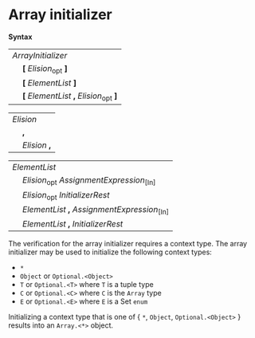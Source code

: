 # Array initializer

**Syntax**

<table>
    <tr>
        <td colspan="2"><i>ArrayInitializer</i></td>
    </tr>
    <tr>
        <td>&nbsp;</td><td><b>[</b> <i>Elision</i><sub>opt</sub> <b>]</b></td>
    </tr>
    <tr>
        <td>&nbsp;</td><td><b>[</b> <i>ElementList</i> <b>]</b></td>
    </tr>
    <tr>
        <td>&nbsp;</td><td><b>[</b> <i>ElementList</i> <b>,</b> <i>Elision</i><sub>opt</sub> <b>]</b></td>
    </tr>
</table>

<table>
    <tr>
        <td colspan="2"><i>Elision</i></td>
    </tr>
    <tr>
        <td>&nbsp;</td><td><b>,</b></td>
    </tr>
    <tr>
        <td>&nbsp;</td><td><i>Elision</i> <b>,</b></td>
    </tr>
</table>

<table>
    <tr>
        <td colspan="2"><i>ElementList</i></td>
    </tr>
    <tr>
        <td>&nbsp;</td><td><i>Elision</i><sub>opt</sub> <i>AssignmentExpression</i><sub>[In]</sub></td>
    </tr>
    <tr>
        <td>&nbsp;</td><td><i>Elision</i><sub>opt</sub> <i>InitializerRest</i></td>
    </tr>
    <tr>
        <td>&nbsp;</td><td><i>ElementList</i> <b>,</b> <i>AssignmentExpression</i><sub>[In]</sub></td>
    </tr>
    <tr>
        <td>&nbsp;</td><td><i>ElementList</i> <b>,</b> <i>InitializerRest</i></td>
    </tr>
</table>

The verification for the array initializer requires a context type. The array initializer may be used to initialize the following context types:

* `*`
* `Object` or `Optional.<Object>`
* `T` or `Optional.<T>` where `T` is a tuple type
* `C` or `Optional.<C>` where `C` is the `Array` type
* `E` or `Optional.<E>` where `E` is a Set `enum`

Initializing a context type that is one of { `*`, `Object`, `Optional.<Object>` } results into an `Array.<*>` object.